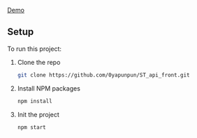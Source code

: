 [Demo](https://st.santiagoberrio.online/)

## Setup
To run this project: 

1. Clone the repo
   ```sh
   git clone https://github.com/0yapunpun/ST_api_front.git
   ```
2. Install NPM packages
   ```sh
   npm install
   ```
3. Init the project
   ```sh
   npm start
   ```
